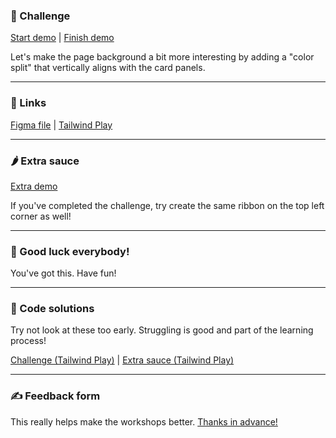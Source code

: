 ### 🎯 Challenge

[Start demo](/challenges/animated-stripes/start) | [Finish demo](/solutions/animated-stripes)

Let's make the page background a bit more interesting by adding a "color split" that vertically aligns with the card panels.

---

### 🔗 Links

[Figma file](https://www.figma.com/file/GyY3xq90qabr0DXDKSDtsO/Pro-Tailwind-Workshop---Advanced-Tailwind-CSS-Gymnastics?node-id=11%3A453) | [Tailwind Play](https://play.tailwindcss.com/hmY3FTtdjY)

---

### 🌶 Extra sauce

[Extra demo](/solutions/animated-stripes/extra)

If you've completed the challenge, try create the same ribbon on the top left corner as well!

---

### 🤞 Good luck everybody!

You've got this. Have fun!

---

### 🙈 Code solutions

Try not look at these too early. Struggling is good and part of the learning process!

[Challenge (Tailwind Play)](https://play.tailwindcss.com/RAh5vzkMpi) | [Extra sauce (Tailwind Play)](https://play.tailwindcss.com/nyUf8hkfqR)

---

### ✍️ Feedback form

This really helps make the workshops better. [Thanks in advance!](https://docs.google.com/forms/d/e/1FAIpQLSfSSZbUOp67fZbXWuHxkJmGZw0wcx6uxkJI_kFzQvBiJ-Fhgg/viewform?usp=pp_url&entry.1747016377=Tailwind+CSS+Gymnastics&entry.305553560=Animated-stripes+challenge)
